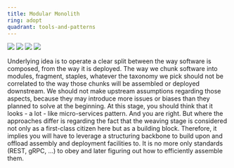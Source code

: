 ```yaml
---
title: Modular Monolith
ring: adopt
quadrant: tools-and-patterns
---
```


[![](https://img.shields.io/badge/blog%20post-0c7cba?logo=gitbook&logoColor=000&style=flat)](https://archicionado.com/p/modular-monolith/)
[![](https://img.shields.io/badge/google%20service%20weaver-ef8d22?logo=hackthebox&logoColor=000&style=flat)](https://opensource.googleblog.com/2023/03/introducing-service-weaver-framework-for-writing-distributed-applications.html)
[![](https://img.shields.io/badge/microsoft%20orleans-ef8d22?logo=hackthebox&logoColor=000&style=flat)](https://learn.microsoft.com/en-us/dotnet/orleans/overview)
[![](https://img.shields.io/badge/romain%20vasseur-834187?logo=ubuntu&logoColor=000&style=flat)](https://github.com/RVR06)

Underlying idea is to operate a clear split between the way software is composed, from the way it is deployed. The way we chunk software into modules, fragment, staples, whatever the taxonomy we pick should not be correlated to the way those chunks will be assembled or deployed downstream. We should not make upstream assumptions regarding those aspects, because they may introduce more issues or biases than they planned to solve at the beginning. At this stage, you should think that it looks - a lot - like micro-services pattern. And you are right. But where the approaches differ is regarding the fact that the weaving stage is considered not only as a first-class citizen here but as a building block. Therefore, it implies you will have to leverage a structuring backbone to build upon and offload assembly and deployment facilities to. It is no more only standards (REST, gRPC, …) to obey and later figuring out how to efficiently assemble them.
